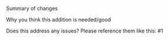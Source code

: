 Summary of changes

Why you think this addition is needed/good

Does this address any issues? Please reference them like this: #1
